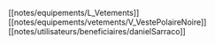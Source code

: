 [[notes/equipements/L_Vetements]] [[notes/equipements/vetements/V_VestePolaireNoire]] [[notes/utilisateurs/beneficiaires/danielSarraco]]